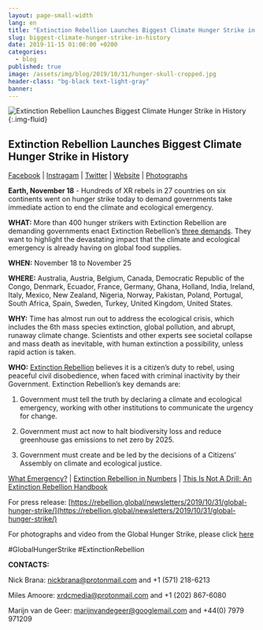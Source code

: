 ```yaml
---
layout: page-small-width
lang: en
title: "Extinction Rebellion Launches Biggest Climate Hunger Strike in History"
slug: biggest-climate-hunger-strike-in-history
date: 2019-11-15 01:00:00 +0200
categories:
  - blog
published: true
image: /assets/img/blog/2019/10/31/hunger-skull-cropped.jpg
header-class: "bg-black text-light-gray"
banner: 
---
```


![Extinction Rebellion Launches Biggest Climate Hunger Strike in History](/assets/img/blog/2019/10/31/hunger-skull-cropped.jpg "Extinction Rebellion Launches Biggest Climate Hunger Strike in History"){:.img-fluid}


## Extinction Rebellion Launches Biggest Climate Hunger Strike in History
[Facebook](https://www.facebook.com/events/2637555322972382/) \| [Instragam](https://www.instagram.com/extinctionrebellion/) \| [Twitter](https://twitter.com/ExtinctionR) \| [Website](https://rebellion.global/newsletters/2019/10/31/global-hunger-strike/) \| [Photographs](https://drive.google.com/open?id=1Q2Vyaa5Fq406Kx8x4YLRjzOzFH6EEKrT)

**Earth, November 18** - Hundreds of XR  rebels in 27 countries on six continents went on hunger strike today to demand governments take immediate action to end the climate and ecological emergency.

  

**WHAT:** More than 400 hunger strikers with Extinction Rebellion are demanding governments enact Extinction Rebellion’s [three demands](https://rebellion.global/our-demands/). They want to highlight the devastating impact that the climate and ecological emergency is already having on global food supplies.

  

**WHEN:** November 18 to November 25

  

**WHERE:** Australia, Austria, Belgium, Canada, Democratic Republic of the Congo, Denmark, Ecuador, France, Germany, Ghana, Holland, India, Ireland, Italy, Mexico, New Zealand, Nigeria, Norway, Pakistan, Poland, Portugal, South Africa, Spain, Sweden, Turkey, United Kingdom, United States.

  

**WHY:** Time has almost run out to address the ecological crisis, which includes the 6th mass species extinction, global pollution, and abrupt, runaway climate change. Scientists and other experts see societal collapse and mass death as inevitable, with human extinction a possibility, unless rapid action is taken.

  

**WHO:** [Extinction Rebellion](https://rebellion.global/) believes it is a citizen’s duty to rebel, using peaceful civil disobedience, when faced with criminal inactivity by their Government. Extinction Rebellion’s key demands are:

1.  Government must tell the truth by declaring a climate and ecological emergency, working with other institutions to communicate the urgency for change.
    
2.  Government must act now to halt biodiversity loss and reduce greenhouse gas emissions to net zero by 2025.
    
3.  Government must create and be led by the decisions of a Citizens’ Assembly on climate and ecological justice.
    

[What Emergency?](https://rebellion.global/the-emergency/) \| [Extinction Rebellion in Numbers](https://docs.google.com/document/d/11E9MUhXWyxweCDKwJqBRZEDLGam268iwUqVAAUG8dus/) \| [This Is Not A Drill: An Extinction Rebellion Handbook](https://www.penguin.co.uk/books/314/314671/this-is-not-a-drill/9780141991443.html)

For press release: [https://rebellion.global/newsletters/2019/10/31/global-hunger-strike/](https://rebellion.global/newsletters/2019/10/31/global-hunger-strike/)

For photographs and video from the Global Hunger Strike, please click  [here](https://drive.google.com/drive/folders/1Q2Vyaa5Fq406Kx8x4YLRjzOzFH6EEKrT)

#GlobalHungerStrike #ExtinctionRebellion

**CONTACTS:**

Nick Brana: [nickbrana@protonmail.com](mailto:nickbrana@protonmail.com) and +1 (571) 218-6213

Miles Amoore: [xrdcmedia@protonmail.com](mailto:xrdcmedia@protonmail.com) and +1 (202) 867-6080

Marijn van de Geer: [marijnvandegeer@googlemail.com](mailto:marijnvandegeer@googlemail.com) and +44(0) 7979 971209
